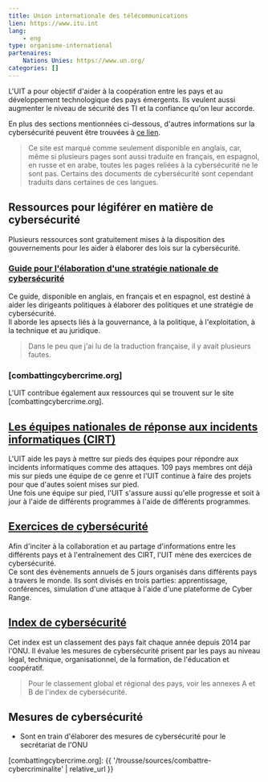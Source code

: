 ```yaml
---
title: Union internationale des télécommunications
lien: https://www.itu.int
lang:
    - eng
type: organisme-international
partenaires:
    Nations Unies: https://www.un.org/
categories: []
---
```

L'UIT a pour objectif d'aider à la coopération entre les pays et au développement technologique des pays émergents. Ils veulent aussi augmenter le niveau de sécurité des TI et la confiance qu'on leur accorde.

En plus des sections mentionnées ci-dessous, d'autres informations sur la cybersécurité peuvent être trouvées à [ce lien](https://www.itu.int/en/ITU-D/Cybersecurity/Pages/default.aspx).

> Ce site est marqué comme seulement disponible en anglais, car, même si plusieurs pages sont aussi traduite en français, en espagnol, en russe et en arabe, toutes les pages reliées à la cybersécurité ne le sont pas. Certains des documents de cybersécurité sont cependant traduits dans certaines de ces langues.

## Ressources pour légiférer en matière de cybersécurité
Plusieurs ressources sont gratuitement mises à la disposition des gouvernements pour les aider à élaborer des lois sur la cybersécurité.

### [Guide pour l'élaboration d'une stratégie nationale de cybersécurité](https://www.itu.int/en/ITU-D/Cybersecurity/Pages/cybersecurity-national-strategies.aspx)
Ce guide, disponible en anglais, en français et en espagnol, est destiné à aider les dirigeants politiques à élaborer des politiques et une stratégie de cybersécurité.  
Il aborde les apsects liés à la gouvernance, à la politique, à l'exploitation, à la technique et au juridique.
> Dans le peu que j'ai lu de la traduction française, il y avait plusieurs fautes.

### [combattingcybercrime.org]
L'UIT contribue également aux ressources qui se trouvent sur le site [combattingcybercrime.org].

## [Les équipes nationales de réponse aux incidents informatiques (CIRT)](https://www.itu.int/en/ITU-D/Cybersecurity/Pages/national-CIRT.aspx)
L'UIT aide les pays à mettre sur pieds des équipes pour répondre aux incidents informatiques comme des attaques. 109 pays membres ont déjà mis sur pieds une équipe de ce genre et l'UIT continue à faire des projets pour que d'autes soient mises sur pied.  
Une fois une équipe sur pied, l'UIT s'assure aussi qu'elle progresse et soit à jour à l'aide de différents programmes à l'aide de différents programmes.  

## [Exercices de cybersécurité](https://www.itu.int/en/ITU-D/Cybersecurity/Pages/cyberdrills.aspx)
Afin d'inciter à la collaboration et au partage d'informations entre les différents pays et à l'entraînement des CIRT, l'UIT mène des exercices de cybersécurité.  
Ce sont des évènements annuels de 5 jours organisés dans différents pays à travers le monde. Ils sont divisés en trois parties: apprentissage, conférences, simulation d'une attaque à l'aide d'une plateforme de Cyber Range.

## [Index de cybersécurité](https://www.itu.int/en/ITU-D/Cybersecurity/Pages/global-cybersecurity-index.aspx)
Cet index est un classement des pays fait chaque année depuis 2014 par l'ONU. Il évalue les mesures de cybersécurité prisent par les pays au niveau légal, technique, organisationnel, de la formation, de l'éducation et coopératif.
> Pour le classement global et régional des pays, voir les annexes A et B de l'index de cybersécurité.

## Mesures de cybersécurité
* Sont en train d'élaborer des mesures de cybersécurité pour le secrétariat de l'ONU

[combattingcybercrime.org]: {{ '/trousse/sources/combattre-cybercriminalite' | relative_url }}

